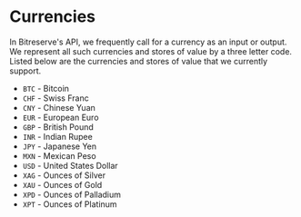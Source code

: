 # Currencies

In Bitreserve's API, we frequently call for a currency as an input or output. We represent all such currencies and stores of value by a three letter code. Listed below are the currencies and stores of value that we currently support.

* `BTC` - Bitcoin
* `CHF` - Swiss Franc
* `CNY` - Chinese Yuan
* `EUR` - European Euro
* `GBP` - British Pound
* `INR` - Indian Rupee
* `JPY` - Japanese Yen
* `MXN` - Mexican Peso
* `USD` - United States Dollar
* `XAG` - Ounces of Silver
* `XAU` - Ounces of Gold
* `XPD` - Ounces of Palladium
* `XPT` - Ounces of Platinum
